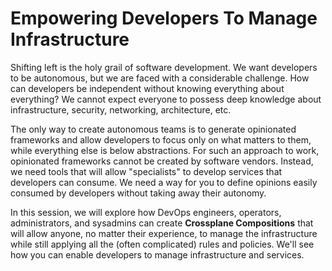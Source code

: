 # Empowering Developers To Manage Infrastructure

Shifting left is the holy grail of software development. We want developers to be autonomous, but we are faced with a considerable challenge. How can developers be independent without knowing everything about everything? We cannot expect everyone to possess deep knowledge about infrastructure, security, networking, architecture, etc.

The only way to create autonomous teams is to generate opinionated frameworks and allow developers to focus only on what matters to them, while everything else is below abstractions. For such an approach to work, opinionated frameworks cannot be created by software vendors. Instead, we need tools that will allow "specialists" to develop services that developers can consume. We need a way for you to define opinions easily consumed by developers without taking away their autonomy.

In this session, we will explore how DevOps engineers, operators, administrators, and sysadmins can create **Crossplane Compositions** that will allow anyone, no matter their experience, to manage the infrastructure while still applying all the (often complicated) rules and policies. We'll see how you can enable developers to manage infrastructure and services.